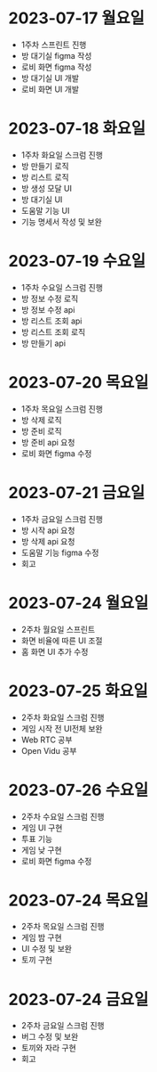# 2023-07-17 월요일

- 1주차 스프린트 진행
- 방 대기실 figma 작성
- 로비 화면 figma 작성
- 방 대기실 UI 개발
- 로비 화면 UI 개발

# 2023-07-18 화요일

- 1주차 화요일 스크럼 진행
- 방 만들기 로직
- 방 리스트 로직
- 방 생성 모달 UI
- 방 대기실 UI
- 도움말 기능 UI
- 기능 명세서 작성 및 보완

# 2023-07-19 수요일

- 1주차 수요일 스크럼 진행
- 방 정보 수정 로직
- 방 정보 수정 api
- 방 리스트 조회 api
- 방 리스트 조회 로직
- 방 만들기 api

# 2023-07-20 목요일

- 1주차 목요일 스크럼 진행
- 방 삭제 로직
- 방 준비 로직
- 방 준비 api 요청
- 로비 화면 figma 수정

# 2023-07-21 금요일

- 1주차 금요일 스크럼 진행
- 방 시작 api 요청
- 방 삭제 api 요청
- 도움말 기능 figma 수정
- 회고

# 2023-07-24 월요일

- 2주차 월요일 스프린트
- 화면 비율에 따른 UI 조절
- 홈 화면 UI 추가 수정

# 2023-07-25 화요일

- 2주차 화요일 스크럼 진행
- 게임 시작 전 UI전체 보완
- Web RTC 공부
- Open Vidu 공부

# 2023-07-26 수요일

- 2주차 수요일 스크럼 진행
- 게임 UI 구현
- 투표 기능
- 게임 낮 구현
- 로비 화면 figma 수정

# 2023-07-24 목요일

- 2주차 목요일 스크럼 진행
- 게임 밤 구현
- UI 수정 및 보완
- 토끼 구현

# 2023-07-24 금요일

- 2주차 금요일 스크럼 진행
- 버그 수정 및 보완
- 토끼와 자라 구현
- 회고
